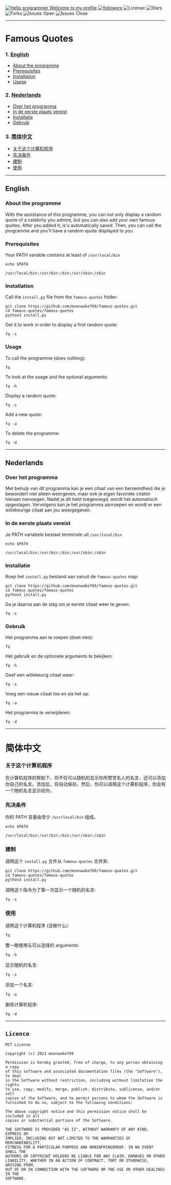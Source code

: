[![Hello programmer Welcome to my profile](https://img.shields.io/badge/Hello,_Programmer!-Welcome-orange.svg?style=for-the-badge&logo=github)](https://github.com/moonwake769)
[![followers](https://img.shields.io/github/followers/moonwake769?style=for-the-badge)](https://github.com/moonwake769)
![License](https://img.shields.io/badge/License-MIT-green.svg?style=for-the-badge)
![Stars](https://img.shields.io/github/stars/moonwake769/famous-quotes?style=for-the-badge&logo=github)
![Forks](https://img.shields.io/github/forks/moonwake769/famous-quotes?style=for-the-badge&logo=github)
![Issues Open](https://img.shields.io/github/issues/moonwake769/famous-quotes?style=for-the-badge&logo=github)
![Issues Close](https://img.shields.io/github/issues-closed/moonwake769/famous-quotes?style=for-the-badge&logo=github)

----
# Famous Quotes 

### 1. [English](#english "Goto english")
 - [About the programme](#about-the-programme "Goto about-the-programme")
 - [Prerequisites](#prerequisites "Goto prerequisites")
 - [Installation](#installation "Goto installation")
 - [Usage](#usage "Goto usage")
### 2. [Nederlands](#nederlands "Goto nederlands")
 - [Over het programma](#over-het-programma "Goto over-het-programma")
 - [In de eerste plaats vereist](#in-de-eerste-plaats-vereist "Goto in-de-eerste-plaats-vereist")
 - [Installatie](#installatie "Goto installatie")
 - [Gebruik](#gebruik "Goto gebruik")
### 3. [简体中文](#简体中文 "Goto 简体中文")
 - [关于这个计算机程序](#关于这个计算机程序 "Goto 关于这个计算机程序")
 - [先决条件](#先决条件 "Goto 先决条件")
 - [建制](#建制 "Goto 建制")
 - [使用](#usage "Goto 使用")

- - - -
## English 
### About the programme
With the assistance of this programme, you can not only display a random quote of a celebrity you admire, but you can also add your own famous quotes. After you added it, is's automatically saved. Then, you can call the programme and you'll have a random quote displayed to you. 

### Prerequisites
Your PATH variable contains at least of `/usr/local/bin`
```
echo $PATH
```
`
/usr/local/bin:/usr/bin:/bin:/usr/sbin:/sbin
`

### Installation
Call the `install.py` file from the `famous-quotes` folder:
```
git clone https://github.com/moonwake769/famous-quotes.git
cd famous-quotes/famous-quotes
python3 install.py
```

Get it to work in order to display a first random quote:
```
fq -s
```

### Usage
To call the programme (does nothing):
```
fq
```

To look at the usage and the optional arguments:
```
fq -h
```

Display a random quote:
```
fq -s
```

Add a new quote:
```
fq -a
```

To delete the programme:
```
fq -d
```

- - - -
## Nederlands
### Over het programma
Met behulp van dit programma kan je een citaat van een beroemdheid die je bewondert niet alleen weergeven, maar ook je eigen favoriete citaten hieraan toevoegen. Nadat je dit hebt toegevoegd, wordt het automatisch opgeslagen. Vervolgens kan je het programma aanroepen en wordt er een willekeurige citaat aan jou weergegeven. 

### In de eerste plaats vereist
Je PATH variabele bestaat tenminste uit `/usr/local/bin`
```
echo $PATH
```
`
/usr/local/bin:/usr/bin:/bin:/usr/sbin:/sbin
`

### Installatie
Roep het `install.py` bestand aan vanuit de `famous-quotes` map:
```
git clone https://github.com/moonwake769/famous-quotes.git
cd famous-quotes/famous-quotes
python3 install.py
```

Ga je daarna aan de slag om je eerste citaat weer te geven:
```
fq -s
```

### Gebruik
Het programma aan te roepen (doet niks):
```
fq
```

Het gebruik en de optionele arguments te bekijken:
```
fq -h
```

Geef een willekeurig citaat weer:
```
fq -s
```

Voeg een nieuw citaat toe en sla het op:
```
fq -a
```

Het programma te verwijderen:
```
fq -d
```

- - - -
# 简体中文 

### 关于这个计算机程序
在计算机程序的帮助下，你不仅可以随机的显示你所赞赏名人的名言，还可以添加你自己的名言。添加后，将自动保存。然后，你可以调用这个计算机程序，你会有一个随机名言显示给你。 

### 先决条件
你的 PATH 变量由至少 `/usr/local/bin` 组成。
```
echo $PATH
```
`
/usr/local/bin:/usr/bin:/bin:/usr/sbin:/sbin
`

### 建制
调用这个 `install.py` 文件从 `famous-quotes` 文件夹:
```
git clone https://github.com/moonwake769/famous-quotes.git
cd famous-quotes/famous-quotes
python3 install.py
```

调用这个指令为了第一次显示一个随机的名言:
```
fq -s
```

### 使用
调用这个计算机程序 (没做什么):
```
fq
```

瞥一眼使用与可以选择的 arguments:
```
fq -h
```

显示随机的名言:
```
fq -s
```

添加一个名言:
```
fq -a
```

删除计算机程序:
```
fq -d
```
- - - -
## `Licence`
```
MIT License

Copyright (c) 2021 moonwake769

Permission is hereby granted, free of charge, to any person obtaining a copy
of this software and associated documentation files (the "Software"), to deal
in the Software without restriction, including without limitation the rights
to use, copy, modify, merge, publish, distribute, sublicense, and/or sell
copies of the Software, and to permit persons to whom the Software is
furnished to do so, subject to the following conditions:

The above copyright notice and this permission notice shall be included in all
copies or substantial portions of the Software.

THE SOFTWARE IS PROVIDED "AS IS", WITHOUT WARRANTY OF ANY KIND, EXPRESS OR
IMPLIED, INCLUDING BUT NOT LIMITED TO THE WARRANTIES OF MERCHANTABILITY,
FITNESS FOR A PARTICULAR PURPOSE AND NONINFRINGEMENT. IN NO EVENT SHALL THE
AUTHORS OR COPYRIGHT HOLDERS BE LIABLE FOR ANY CLAIM, DAMAGES OR OTHER
LIABILITY, WHETHER IN AN ACTION OF CONTRACT, TORT OR OTHERWISE, ARISING FROM,
OUT OF OR IN CONNECTION WITH THE SOFTWARE OR THE USE OR OTHER DEALINGS IN THE
SOFTWARE.
```
